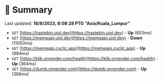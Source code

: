 # 📖 Summary
Last updated: **18/8/2023, 8:08:28 PTG "Asia/Kuala_Lumpur"**

- `GET` [https://hastebin.ujol.dev](https://hastebin.ujol.dev) - **Up** (653ms)
- `GET` [https://memeapi.ujol.dev](https://memeapi.ujol.dev) - **Down** (11050ms)
- `GET` [https://memeapi.cyclic.app](https://memeapi.cyclic.app) - **Up** (984ms)
- `GET` [https://klik.onrender.com/health](https://klik.onrender.com/health) - **Up** (364ms)
- `GET` [https://dumb.onrender.com](https://dumb.onrender.com) - **Up** (366ms)
